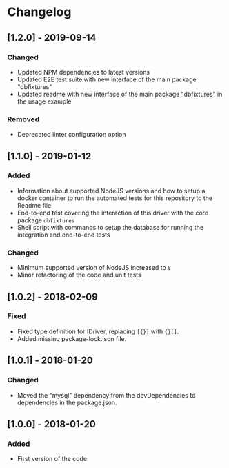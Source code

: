# Changelog

## [1.2.0] - 2019-09-14
### Changed
- Updated NPM dependencies to latest versions
- Updated E2E test suite with new interface of the main package "dbfixtures"
- Updated readme with new interface of the main package "dbfixtures" in the usage example

### Removed
- Deprecated linter configuration option

## [1.1.0] - 2019-01-12
### Added
- Information about supported NodeJS versions and how to setup a docker container to run the automated tests for this repository to the Readme file
- End-to-end test covering the interaction of this driver with the core package `dbfixtures`
- Shell script with commands to setup the database for running the integration and end-to-end tests

### Changed
- Minimum supported version of NodeJS increased to `8`
- Minor refactoring of the code and unit tests

## [1.0.2] - 2018-02-09
### Fixed
- Fixed type definition for IDriver, replacing `[{}]` with `{}[]`.
- Added missing package-lock.json file.

## [1.0.1] - 2018-01-20
### Changed
- Moved the "mysql" dependency from the devDependencies to dependencies in the package.json.

## [1.0.0] - 2018-01-20
### Added
- First version of the code